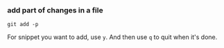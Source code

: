 ### add part of changes in a file

```
git add -p
```

For snippet you want to add, use `y`. And then use `q` to quit when it's done.

